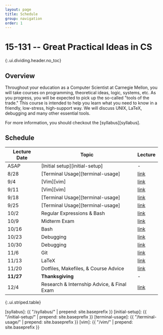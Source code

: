 ```yaml
---
layout: page
title: Schedule
group: navigation
order: 1
---
```


# 15-131 -- Great Practical Ideas in CS
{:.ui.dividing.header.no_toc}

## Overview

Throughout your education as a Computer Scientist at Carnegie Mellon, you will
take courses on programming, theoretical ideas, logic, systems, etc. As you
progress, you will be expected to pick up the so-called "tools of the trade."
This course is intended to help you learn what you need to know in a friendly,
low-stress, high-support way. We will discuss UNIX, LaTeX, debugging and many
other essential tools.

For more information, you should checkout the [syllabus][syllabus].

## Schedule

| Lecture Date   | Topic                                      | Lecture         |
| -------------- | ------------------------------------------ | --------------- |
| ASAP           | [Initial setup][initial-setup]             | -               |
| 8/28           | [Terminal Usage][terminal-usage]           | [link][puzzle1] |
| 9/4            | [Vim][vim]                                 | [link][puzzle1] |
| 9/11           | [Vim][vim]                                 | [link][puzzle1] |
| 9/18           | [Terminal Usage][terminal-usage]           | [link][puzzle1] |
| 9/25           | [Terminal Usage][terminal-usage]           | [link][puzzle1] |
| 10/2           | Regular Expressions & Bash                 | [link][puzzle1] |
| 10/9           | Midterm Exam                               | [link][puzzle1] |
| 10/16          | Bash                                       | [link][puzzle1] |
| 10/23          | Debugging                                  | [link][puzzle1] |
| 10/30          | Debugging                                  | [link][puzzle1] |
| 11/6           | Git                                        | [link][puzzle1] |
| 11/13          | LaTeX                                      | [link][puzzle1] |
| 11/20          | Dotfiles, Makefiles, & Course Advice       | [link][puzzle1] |
| __11/27__      | __Thanksgiving__                           | -               |
| 12/4           | Research & Internship Advice, & Final Exam | [link][puzzle1] |
{:.ui.striped.table}

[puzzle1]: https://www.google.com/
[syllabus]: {{ "/syllabus/" | prepend: site.baseprefix }}
[initial-setup]: {{ "/initial-setup/" | prepend: site.baseprefix }}
[terminal-usage]: {{ "/terminal-usage/" | prepend: site.baseprefix }}
[vim]: {{ "/vim/" | prepend: site.baseprefix }}
